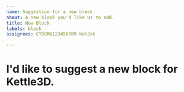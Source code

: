 ```yaml
---
name: Suggestion for a new block
about: A new block you'd like us to add.
title: New Block
labels: block
assignees: CYBORG123456789 NotJeb

---
```


I'd like to suggest a new block for Kettle3D.
=============================================

<!--
Have you made a texture for the block? (Textures must be PNG images, 64 pixels square that are used to render the side of the block. Some examples of textures that have been made into blocks can be found here: https://github.com/Kettle3D/Kettle3D/tree/C%23/game/Assets/textures .
.
If yes, please upload them here: https://github.com/Kettle3D/Kettle3D/upload/C%23/game/Assets/textures .
.
If not, please give us a short description of what you'd like this block to look like:
______________________________________________________________
______________________________________________________________
.
Thank you for your suggestion. We'd like to do everything we can to make Kettle3D better. We should have your block added into the game within the next 5 working days. If not, we'll add a comment here explaining why.
-->
